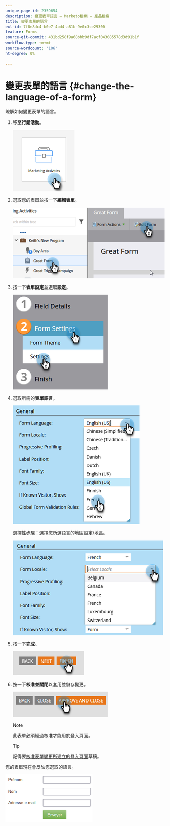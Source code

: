 ```yaml
---
unique-page-id: 2359654
description: 變更表單語言 — Marketo檔案 — 產品檔案
title: 變更表單的語言
exl-id: 7f8e8dc4-b0e7-4bd4-a81b-9e0c3ce29300
feature: Forms
source-git-commit: 431bd258f9a68bbb9df7acf043085578d3d91b1f
workflow-type: tm+mt
source-wordcount: '106'
ht-degree: 0%

---
```


# 變更表單的語言 {#change-the-language-of-a-form}

瞭解如何變更表單的語言。

1. 移至&#x200B;**行銷活動**。

   ![](assets/change-the-language-of-a-form-1.png)

1. 選取您的表單並按一下&#x200B;**編輯表單**。

   ![](assets/change-the-language-of-a-form-2.png)

1. 按一下&#x200B;**表單設定**&#x200B;並選取&#x200B;**設定**。

   ![](assets/change-the-language-of-a-form-3.png)

1. 選取所需的&#x200B;**表單語言**。

   ![](assets/change-the-language-of-a-form-4.png)

   選擇性步驟：選擇您所選語言的地區設定/地區。

   ![](assets/change-the-language-of-a-form-5.png)

1. 按一下&#x200B;**完成**。

   ![](assets/change-the-language-of-a-form-6.png)

1. 按一下&#x200B;**核准並關閉**&#x200B;以套用並儲存變更。

   ![](assets/change-the-language-of-a-form-7.png)

   >[!NOTE]
   >
   >此表單必須經過核准才能用於登入頁面。

   >[!TIP]
   >
   >記得要[核准表單變更所建立的登入頁面](/help/marketo/product-docs/demand-generation/landing-pages/understanding-landing-pages/approve-unapprove-or-delete-a-landing-page.md)草稿。

您的表單現在會反映您選取的語言。

![](assets/change-the-language-of-a-form-8.png)

